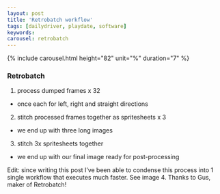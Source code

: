 ```yaml
---
layout: post
title: 'Retrobatch workflow'
tags: [dailydriver, playdate, software]
keywords:
carousel: retrobatch
---
```


{% include carousel.html height="82" unit="%" duration="7" %}

### Retrobatch

1. process dumped frames x 32
- once each for left, right and straight directions
2. stitch processed frames together as spritesheets x 3
- we end up with three long images
3. stitch 3x spritesheets together
- we end up with our final image ready for post-processing

Edit: since writing this post I’ve been able to condense this process into 1 single workflow that executes much faster. See image 4. Thanks to Gus, maker of Retrobatch!